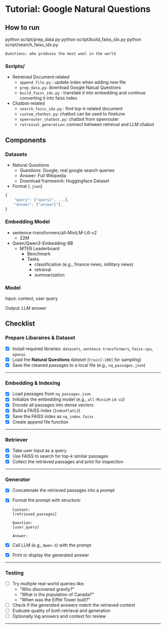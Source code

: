 # Tutorial: Google Natural Questions

## How to run

python script/prep_data.py
python script/build_faiss_idx.py
python script/search_faiss_idx.py

```
Questions: who produces the most wool in the world

```

### Scripts/

- Retreived Document related
    - `append_file.py` : update index when adding new file
    - `prep_data.py`: download Google Natual Questions
    - `build_faiss_idx.py` : translate it into embedding and continue converting it into faiss index
- Chatbot-related
    - `search_faiss_idx.py` : find top-k related document
    - `custom_chatbot.py`: chatbot can be used to finetune
    - `openrouter_chatbot.py`: chatbot from openrouter
    - `retreival_generation`: connect between retreival and LLM chabot

## Components

### Datasets

- Natural Questions
    - Questions: Google, real google search queries
    - Answer: Full Wikipedia
    - Download framework: Huggingface Dataset
- Format (`.json`)

```jsx
{
	"query": ["query1", ...],
	"answer": ["answer1"],
}
```

### Embedding Model

- sentence-transformers/all-MiniLM-L6-v2
    - 22M
- Qwen/Qwen3-Embedding-8B
    - MTEB Leaderboard
        - Benchmark
        - Tasks
            - classification (e.g., finance news, millitary news)
            - retrieval
            - summarization

### Model

Input: context, user query

Output: LLM answer

## Checklist

### Prepare Libaraires & Dataset

- [x]  Install required libraries: `datasets`, `sentence-transformers`, `faiss-cpu`, `openai`
- [x]  Load the **Natural Questions** dataset (`train[:100]` for sampling)
- [x]  Save the cleaned passages to a local file (e.g., `nq_passages.json`)

---

### Embedding & Indexing

- [x]  Load passages from `nq_passages.json`
- [x]  Initialize the embedding model (e.g., `all-MiniLM-L6-v2`)
- [x]  Encode all passages into dense vectors
- [x]  Build a FAISS index (`IndexFlatL2`)
- [x]  Save the FAISS index as `nq_index.faiss`
- [x]  Create append file function

---

### Retriever

- [x]  Take user input as a query
- [x]  Use FAISS to search for top-k similar passages
- [x]  Collect the retrieved passages and print for inspection

---

### Generator

- [x]  Concatenate the retrieved passages into a prompt
- [x]  Format the prompt with structure:
    
    ```
    Context:
    [retrieved_passages]
    
    Question:
    [user_query]
    
    Answer:
    
    ```
    
- [x]  Call LLM (e.g., `Qwen-3`) with the prompt
- [x]  Print or display the generated answer

---

### Testing

- [ ]  Try multiple real-world queries like:
    - "Who discovered gravity?"
    - "What is the population of Canada?"
    - "When was the Eiffel Tower built?"
- [ ]  Check if the generated answers match the retrieved context
- [ ]  Evaluate quality of both retrieval and generation
- [ ]  Optionally log answers and context for review

---